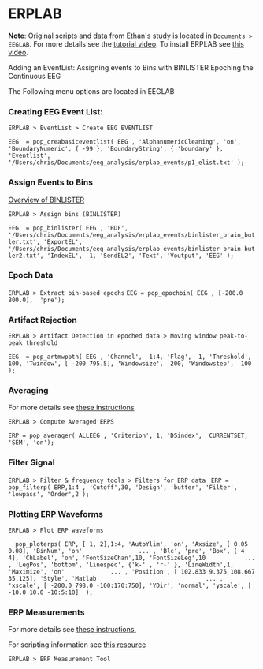 # ERPLAB

**Note**: Original scripts and data from Ethan's study is located in `Documents > EEGLAB`. For more details see the [tutorial video](https://youtu.be/zTdjgtmdKE8). To install ERPLAB see [this video](https://youtu.be/nHZ16IR9moU). 

Adding an EventList: Assigning events to Bins with BINLISTER
Epoching the Continuous EEG

The Following menu options are located in EEGLAB

### Creating EEG Event List: 

`ERPLAB > EventList > Create EEG EVENTLIST`

`EEG  = pop_creabasiceventlist( EEG , 'AlphanumericCleaning', 'on', 'BoundaryNumeric', { -99 }, 'BoundaryString', { 'boundary' }, 'Eventlist', '/Users/chris/Documents/eeg_analysis/erplab_events/p1_elist.txt' );`

### Assign Events to Bins
[Overview of BINLISTER](https://github.com/lucklab/erplab/wiki/Assigning-Events-to-Bins-with-BINLISTER)

`ERPLAB > Assign bins (BINLISTER)`

`EEG  = pop_binlister( EEG , 'BDF', '/Users/chris/Documents/eeg_analysis/erplab_events/binlister_brain_butler.txt', 'ExportEL', '/Users/chris/Documents/eeg_analysis/erplab_events/binlister_brain_butler2.txt', 'IndexEL',  1, 'SendEL2', 'Text', 'Voutput', 'EEG' );`

### Epoch Data
`ERPLAB > Extract bin-based epochs`
`EEG = pop_epochbin( EEG , [-200.0  800.0],  'pre');`

### Artifact Rejection
`ERPLAB > Artifact Detection in epoched data > Moving window peak-to-peak threshold`

`EEG  = pop_artmwppth( EEG , 'Channel',  1:4, 'Flag',  1, 'Threshold',  100, 'Twindow', [ -200 795.5], 'Windowsize',  200, 'Windowstep',  100 );`

### Averaging
For more details see [these instructions](https://github.com/lucklab/erplab/wiki/Creating-Averaged-ERPs)

`ERPLAB > Compute Averaged ERPS`

`ERP = pop_averager( ALLEEG , 'Criterion', 1, 'DSindex',  CURRENTSET, 'SEM', 'on');`

### Filter Signal
`ERPLAB > Filter & frequency tools > Filters for ERP data`
` ERP = pop_filterp( ERP,1:4 , 'Cutoff',30, 'Design', 'butter', 'Filter', 'lowpass', 'Order',2 );`

### Plotting ERP Waveforms
`ERPLAB > Plot ERP waveforms`

`  pop_ploterps( ERP, [ 1, 2],1:4, 'AutoYlim', 'on', 'Axsize', [ 0.05 0.08], 'BinNum', 'on'                ...
        , 'Blc', 'pre', 'Box', [ 4 4], 'ChLabel', 'on', 'FontSizeChan',10, 'FontSizeLeg',10           ...
        , 'LegPos', 'bottom', 'Linespec', {'k-' , 'r-' }, 'LineWidth',1, 'Maximize', 'on'             ...
        , 'Position', [ 102.833 9.375 108.667 35.125], 'Style', 'Matlab'                              ...
        , 'xscale', [ -200.0 798.0 -100:170:750], 'YDir', 'normal', 'yscale', [ -10.0 10.0 -10:5:10]  );`

### ERP Measurements
For more details see [these instructions.](https://github.com/lucklab/erplab/wiki/ERP-Measurement-Tool)

For scripting information see [this resource](https://github.com/lucklab/erplab/wiki/Measuring-amplitudes-and-latencies-with-the-ERP-Measurement-Tool)

`ERPLAB > ERP Measurement Tool`






